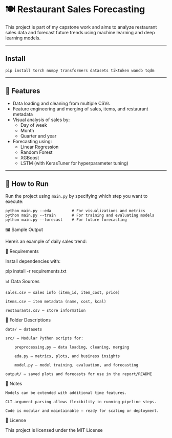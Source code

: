 # 🍽️ Restaurant Sales Forecasting

This project is part of my capstone work and aims to analyze restaurant sales data and forecast future trends using machine learning and deep learning models.

---
## Install
    pip install torch numpy transformers datasets tiktoken wandb tqdm

---

## 🚀 Features

- Data loading and cleaning from multiple CSVs
- Feature engineering and merging of sales, items, and restaurant metadata
- Visual analysis of sales by:
  - Day of week
  - Month
  - Quarter and year
- Forecasting using:
  - Linear Regression
  - Random Forest
  - XGBoost
  - LSTM (with KerasTuner for hyperparameter tuning)

---

## 🧪 How to Run

Run the project using `main.py` by specifying which step you want to execute:

    python main.py --eda         # For visualizations and metrics
    python main.py --train       # For training and evaluating models
    python main.py --forecast    # For future forecasting

🖼️ Sample Output

Here’s an example of daily sales trend:

🔧 Requirements

Install dependencies with:

pip install -r requirements.txt

📊 Data Sources

    sales.csv — sales info (item_id, item_cost, price)

    items.csv — item metadata (name, cost, kcal)

    restaurants.csv — store information

📁 Folder Descriptions

    data/ — datasets

    src/ — Modular Python scripts for:

        preprocessing.py — data loading, cleaning, merging

        eda.py — metrics, plots, and business insights

        model.py — model training, evaluation, and forecasting

    output/ — saved plots and forecasts for use in the report/README

📌 Notes

    Models can be extended with additional time features.

    CLI argument parsing allows flexibility in running pipeline steps.

    Code is modular and maintainable — ready for scaling or deployment.

📜 License

This project is licensed under the MIT License
